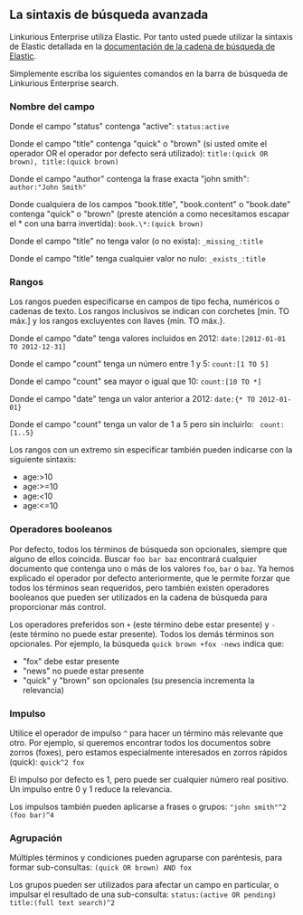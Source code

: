 ## La sintaxis de búsqueda avanzada

Linkurious Enterprise utiliza Elastic. Por tanto usted puede utilizar la sintaxis de Elastic detallada en la [documentación de la cadena de búsqueda de Elastic](http://www.elasticsearch.org/guide/en/elasticsearch/reference/current/query-dsl-query-string-query.html#query-string-syntax).

Simplemente escriba los siguientes comandos en la barra de búsqueda de Linkurious Enterprise search.

### Nombre del campo

Donde el campo "status" contenga "active": ```status:active```

Donde el campo "title" contenga "quick" o "brown" (si usted omite el operador OR el operador por defecto será utilizado): ```title:(quick OR brown), title:(quick brown)```

Donde el campo "author" contenga la frase exacta "john smith": ```author:"John Smith"```

Donde cualquiera de los campos "book.title", "book.content" o "book.date" contenga "quick" o "brown" (preste atención a como necesitamos escapar el \* con una barra invertida): ```book.\*:(quick brown)```

Donde el campo "title" no tenga valor (o no exista): ```_missing_:title```

Donde el campo "title" tenga cualquier valor no nulo: ```_exists_:title```

### Rangos

Los rangos pueden especificarse en campos de tipo fecha, numéricos o cadenas de texto. Los rangos inclusivos se indican con corchetes [mín. TO máx.] y los rangos excluyentes con llaves {mín. TO máx.}.

Donde el campo "date" tenga valores incluidos en 2012: ```date:[2012-01-01 TO 2012-12-31]```

Donde el campo "count" tenga un número entre 1 y 5: ```count:[1 TO 5]```

Donde el campo "count" sea mayor o igual que 10: ```count:[10 TO *]```

Donde el campo "date" tenga un valor anterior a 2012: ```date:{* TO 2012-01-01}```

Donde el campo  "count" tenga un valor de 1 a 5 pero sin incluirlo: ```
count:[1..5}```

Los rangos con un extremo sin especificar también pueden indicarse con la siguiente sintaxis:
* age:>10 
* age:>=10 
* age:<10 
* age:<=10


### Operadores booleanos

Por defecto, todos los términos de búsqueda son opcionales, siempre que alguno de ellos coincida. Buscar ```foo bar baz``` encontrará cualquier documento que contenga uno  o más de los valores ```foo```, ```bar``` o ```baz```. Ya hemos explicado el operador por defecto anteriormente, que le permite forzar que todos los términos sean requeridos, pero también existen operadores booleanos que pueden ser utilizados en la cadena de búsqueda para proporcionar más control.

Los operadores preferidos son ```+``` (este término debe estar presente) y ```-``` (este término no puede estar presente). Todos los demás términos son opcionales. Por ejemplo, la búsqueda ```quick brown +fox -news``` indica que: 
* "fox" debe estar presente 
* "news" no puede estar presente 
* "quick" y "brown" son opcionales (su presencia incrementa la relevancia)

### Impulso

Utilice el operador de impulso ```^``` para hacer un término más relevante que otro. Por ejemplo, si queremos encontrar todos los documentos sobre zorros (foxes), pero estamos especialmente interesados en zorros rápidos (quick): ```quick^2 fox```

El impulso por defecto es 1, pero puede ser cualquier número real positivo. Un impulso entre 0 y 1 reduce la relevancia.

Los impulsos también pueden aplicarse a frases o grupos: ```"john smith"^2 (foo bar)^4```

### Agrupación

Múltiples términos y condiciones pueden agruparse con paréntesis, para formar sub-consultas: ```(quick OR brown) AND fox```

Los grupos pueden ser utilizados para afectar un campo en particular, o impulsar el resultado de una sub-consulta: ```status:(active OR pending) title:(full text search)^2```

